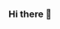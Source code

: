 ### Hi there 👋

<!--
**MRSA-J/MRSA-J** is a ✨ _special_ ✨ repository because its `README.md` (this file) appears on your GitHub profile.

Here are some ideas to get you started:

- 🔭 I’m currently working on wechat projects
- 🌱 I’m currently learning back-end realization and looking for help with it
- 📫 How to reach me: 
      linkedin: https://www.linkedin.com/in/chen-wei-57b225198/
      g-mail: mrsa@brandeis.edu
- 😄 Pronouns: she/her/hers
- ⚡ Fun fact: The heads on Easter IsLand have bodies.
-->
